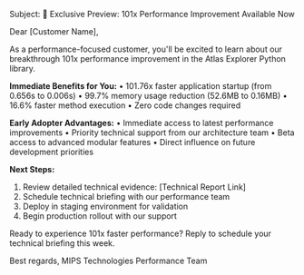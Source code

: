 
Subject: 🚀 Exclusive Preview: 101x Performance Improvement Available Now

Dear [Customer Name],

As a performance-focused customer, you'll be excited to learn about our breakthrough 
101x performance improvement in the Atlas Explorer Python library.

**Immediate Benefits for You:**
• 101.76x faster application startup (from 0.656s to 0.006s)
• 99.7% memory usage reduction (52.6MB to 0.16MB)
• 16.6% faster method execution
• Zero code changes required

**Early Adopter Advantages:**
• Immediate access to latest performance improvements
• Priority technical support from our architecture team
• Beta access to advanced modular features
• Direct influence on future development priorities

**Next Steps:**
1. Review detailed technical evidence: [Technical Report Link]
2. Schedule technical briefing with our performance team
3. Deploy in staging environment for validation
4. Begin production rollout with our support

Ready to experience 101x faster performance? Reply to schedule your 
technical briefing this week.

Best regards,
MIPS Technologies Performance Team
